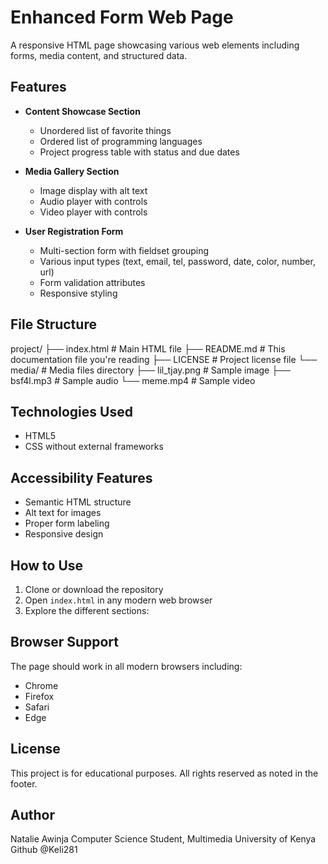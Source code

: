 # Enhanced Form Web Page

A responsive HTML page showcasing various web elements including forms, media content, and structured data.

## Features

- **Content Showcase Section**
  - Unordered list of favorite things
  - Ordered list of programming languages
  - Project progress table with status and due dates

- **Media Gallery Section**
  - Image display with alt text
  - Audio player with controls
  - Video player with controls

- **User Registration Form**
  - Multi-section form with fieldset grouping
  - Various input types (text, email, tel, password, date, color, number, url)
  - Form validation attributes 
  - Responsive styling

## File Structure
project/
├── index.html # Main HTML file
├── README.md # This documentation file you're reading
├── LICENSE # Project license file
└── media/ # Media files directory
    ├── lil_tjay.png # Sample image
    ├── bsf4l.mp3 # Sample audio
    └── meme.mp4 # Sample video

    
## Technologies Used

- HTML5
- CSS without external frameworks

## Accessibility Features

- Semantic HTML structure
- Alt text for images
- Proper form labeling
- Responsive design

## How to Use

1. Clone or download the repository
2. Open `index.html` in any modern web browser
3. Explore the different sections:

## Browser Support
The page should work in all modern browsers including:
- Chrome
- Firefox
- Safari
- Edge

## License
This project is for educational purposes. All rights reserved as noted in the footer.

## Author 
Natalie Awinja 
Computer Science Student, Multimedia University of Kenya
Github @Keli281